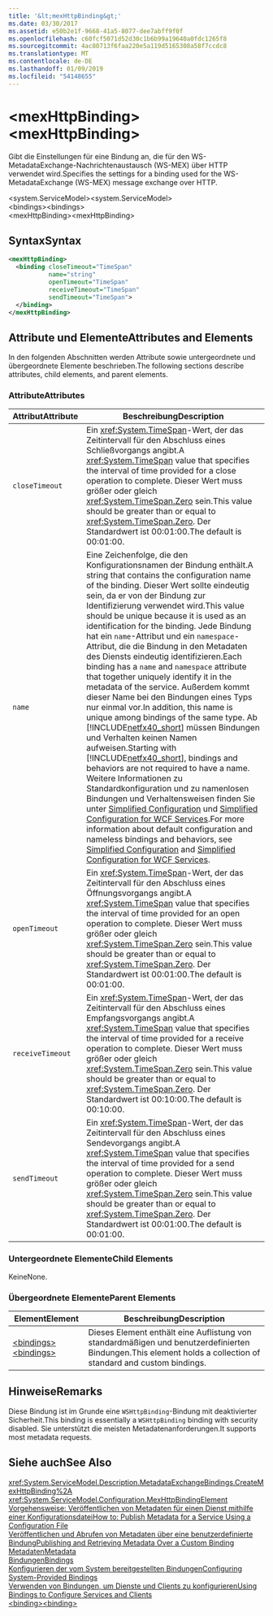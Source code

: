 ```yaml
---
title: '&lt;mexHttpBinding&gt;'
ms.date: 03/30/2017
ms.assetid: e50b2e1f-9668-41a5-8077-dee7abff9f0f
ms.openlocfilehash: c60fcf5071d52d30c1b6b99a19640a0fdc1265f8
ms.sourcegitcommit: 4ac80713f6faa220e5a119d5165308a58f7ccdc8
ms.translationtype: MT
ms.contentlocale: de-DE
ms.lasthandoff: 01/09/2019
ms.locfileid: "54148655"
---
```

# <a name="ltmexhttpbindinggt"></a><span data-ttu-id="f712b-102">&lt;mexHttpBinding&gt;</span><span class="sxs-lookup"><span data-stu-id="f712b-102">&lt;mexHttpBinding&gt;</span></span>
<span data-ttu-id="f712b-103">Gibt die Einstellungen für eine Bindung an, die für den WS-MetadataExchange-Nachrichtenaustausch (WS-MEX) über HTTP verwendet wird.</span><span class="sxs-lookup"><span data-stu-id="f712b-103">Specifies the settings for a binding used for the WS-MetadataExchange (WS-MEX) message exchange over HTTP.</span></span>  
  
 <span data-ttu-id="f712b-104">\<system.ServiceModel></span><span class="sxs-lookup"><span data-stu-id="f712b-104">\<system.ServiceModel></span></span>  
<span data-ttu-id="f712b-105">\<bindings></span><span class="sxs-lookup"><span data-stu-id="f712b-105">\<bindings></span></span>  
<span data-ttu-id="f712b-106">\<mexHttpBinding></span><span class="sxs-lookup"><span data-stu-id="f712b-106">\<mexHttpBinding></span></span>  
  
## <a name="syntax"></a><span data-ttu-id="f712b-107">Syntax</span><span class="sxs-lookup"><span data-stu-id="f712b-107">Syntax</span></span>  
  
```xml  
<mexHttpBinding>
  <binding closeTimeout="TimeSpan"
           name="string"
           openTimeout="TimeSpan"
           receiveTimeout="TimeSpan"
           sendTimeout="TimeSpan">
  </binding>
</mexHttpBinding>
```  
  
## <a name="attributes-and-elements"></a><span data-ttu-id="f712b-108">Attribute und Elemente</span><span class="sxs-lookup"><span data-stu-id="f712b-108">Attributes and Elements</span></span>  
 <span data-ttu-id="f712b-109">In den folgenden Abschnitten werden Attribute sowie untergeordnete und übergeordnete Elemente beschrieben.</span><span class="sxs-lookup"><span data-stu-id="f712b-109">The following sections describe attributes, child elements, and parent elements.</span></span>  
  
### <a name="attributes"></a><span data-ttu-id="f712b-110">Attribute</span><span class="sxs-lookup"><span data-stu-id="f712b-110">Attributes</span></span>  
  
|<span data-ttu-id="f712b-111">Attribut</span><span class="sxs-lookup"><span data-stu-id="f712b-111">Attribute</span></span>|<span data-ttu-id="f712b-112">Beschreibung</span><span class="sxs-lookup"><span data-stu-id="f712b-112">Description</span></span>|  
|---------------|-----------------|  
|`closeTimeout`|<span data-ttu-id="f712b-113">Ein <xref:System.TimeSpan>-Wert, der das Zeitintervall für den Abschluss eines Schließvorgangs angibt.</span><span class="sxs-lookup"><span data-stu-id="f712b-113">A <xref:System.TimeSpan> value that specifies the interval of time provided for a close operation to complete.</span></span> <span data-ttu-id="f712b-114">Dieser Wert muss größer oder gleich <xref:System.TimeSpan.Zero> sein.</span><span class="sxs-lookup"><span data-stu-id="f712b-114">This value should be greater than or equal to <xref:System.TimeSpan.Zero>.</span></span> <span data-ttu-id="f712b-115">Der Standardwert ist 00:01:00.</span><span class="sxs-lookup"><span data-stu-id="f712b-115">The default is 00:01:00.</span></span>|  
|`name`|<span data-ttu-id="f712b-116">Eine Zeichenfolge, die den Konfigurationsnamen der Bindung enthält.</span><span class="sxs-lookup"><span data-stu-id="f712b-116">A string that contains the configuration name of the binding.</span></span> <span data-ttu-id="f712b-117">Dieser Wert sollte eindeutig sein, da er von der Bindung zur Identifizierung verwendet wird.</span><span class="sxs-lookup"><span data-stu-id="f712b-117">This value should be unique because it is used as an identification for the binding.</span></span> <span data-ttu-id="f712b-118">Jede Bindung hat ein `name`-Attribut und ein `namespace`-Attribut, die die Bindung in den Metadaten des Diensts eindeutig identifizieren.</span><span class="sxs-lookup"><span data-stu-id="f712b-118">Each binding has a `name` and `namespace` attribute that together uniquely identify it in the metadata of the service.</span></span> <span data-ttu-id="f712b-119">Außerdem kommt dieser Name bei den Bindungen eines Typs nur einmal vor.</span><span class="sxs-lookup"><span data-stu-id="f712b-119">In addition, this name is unique among bindings of the same type.</span></span> <span data-ttu-id="f712b-120">Ab [!INCLUDE[netfx40_short](../../../../../includes/netfx40-short-md.md)] müssen Bindungen und Verhalten keinen Namen aufweisen.</span><span class="sxs-lookup"><span data-stu-id="f712b-120">Starting with [!INCLUDE[netfx40_short](../../../../../includes/netfx40-short-md.md)], bindings and behaviors are not required to have a name.</span></span> <span data-ttu-id="f712b-121">Weitere Informationen zu Standardkonfiguration und zu namenlosen Bindungen und Verhaltensweisen finden Sie unter [Simplified Configuration](../../../../../docs/framework/wcf/simplified-configuration.md) und [Simplified Configuration for WCF Services](../../../../../docs/framework/wcf/samples/simplified-configuration-for-wcf-services.md).</span><span class="sxs-lookup"><span data-stu-id="f712b-121">For more information about default configuration and nameless bindings and behaviors, see [Simplified Configuration](../../../../../docs/framework/wcf/simplified-configuration.md) and [Simplified Configuration for WCF Services](../../../../../docs/framework/wcf/samples/simplified-configuration-for-wcf-services.md).</span></span>|  
|`openTimeout`|<span data-ttu-id="f712b-122">Ein <xref:System.TimeSpan>-Wert, der das Zeitintervall für den Abschluss eines Öffnungsvorgangs angibt.</span><span class="sxs-lookup"><span data-stu-id="f712b-122">A <xref:System.TimeSpan> value that specifies the interval of time provided for an open operation to complete.</span></span> <span data-ttu-id="f712b-123">Dieser Wert muss größer oder gleich <xref:System.TimeSpan.Zero> sein.</span><span class="sxs-lookup"><span data-stu-id="f712b-123">This value should be greater than or equal to <xref:System.TimeSpan.Zero>.</span></span> <span data-ttu-id="f712b-124">Der Standardwert ist 00:01:00.</span><span class="sxs-lookup"><span data-stu-id="f712b-124">The default is 00:01:00.</span></span>|  
|`receiveTimeout`|<span data-ttu-id="f712b-125">Ein <xref:System.TimeSpan>-Wert, der das Zeitintervall für den Abschluss eines Empfangsvorgangs angibt.</span><span class="sxs-lookup"><span data-stu-id="f712b-125">A <xref:System.TimeSpan> value that specifies the interval of time provided for a receive operation to complete.</span></span> <span data-ttu-id="f712b-126">Dieser Wert muss größer oder gleich <xref:System.TimeSpan.Zero> sein.</span><span class="sxs-lookup"><span data-stu-id="f712b-126">This value should be greater than or equal to <xref:System.TimeSpan.Zero>.</span></span> <span data-ttu-id="f712b-127">Der Standardwert ist 00:10:00.</span><span class="sxs-lookup"><span data-stu-id="f712b-127">The default is 00:10:00.</span></span>|  
|`sendTimeout`|<span data-ttu-id="f712b-128">Ein <xref:System.TimeSpan>-Wert, der das Zeitintervall für den Abschluss eines Sendevorgangs angibt.</span><span class="sxs-lookup"><span data-stu-id="f712b-128">A <xref:System.TimeSpan> value that specifies the interval of time provided for a send operation to complete.</span></span> <span data-ttu-id="f712b-129">Dieser Wert muss größer oder gleich <xref:System.TimeSpan.Zero> sein.</span><span class="sxs-lookup"><span data-stu-id="f712b-129">This value should be greater than or equal to <xref:System.TimeSpan.Zero>.</span></span> <span data-ttu-id="f712b-130">Der Standardwert ist 00:01:00.</span><span class="sxs-lookup"><span data-stu-id="f712b-130">The default is 00:01:00.</span></span>|  
  
### <a name="child-elements"></a><span data-ttu-id="f712b-131">Untergeordnete Elemente</span><span class="sxs-lookup"><span data-stu-id="f712b-131">Child Elements</span></span>  
 <span data-ttu-id="f712b-132">Keine</span><span class="sxs-lookup"><span data-stu-id="f712b-132">None.</span></span>  
  
### <a name="parent-elements"></a><span data-ttu-id="f712b-133">Übergeordnete Elemente</span><span class="sxs-lookup"><span data-stu-id="f712b-133">Parent Elements</span></span>  
  
|<span data-ttu-id="f712b-134">Element</span><span class="sxs-lookup"><span data-stu-id="f712b-134">Element</span></span>|<span data-ttu-id="f712b-135">Beschreibung</span><span class="sxs-lookup"><span data-stu-id="f712b-135">Description</span></span>|  
|-------------|-----------------|  
|[<span data-ttu-id="f712b-136">\<bindings></span><span class="sxs-lookup"><span data-stu-id="f712b-136">\<bindings></span></span>](../../../../../docs/framework/configure-apps/file-schema/wcf/bindings.md)|<span data-ttu-id="f712b-137">Dieses Element enthält eine Auflistung von standardmäßigen und benutzerdefinierten Bindungen.</span><span class="sxs-lookup"><span data-stu-id="f712b-137">This element holds a collection of standard and custom bindings.</span></span>|  
  
## <a name="remarks"></a><span data-ttu-id="f712b-138">Hinweise</span><span class="sxs-lookup"><span data-stu-id="f712b-138">Remarks</span></span>  
 <span data-ttu-id="f712b-139">Diese Bindung ist im Grunde eine `WSHttpBinding`-Bindung mit deaktivierter Sicherheit.</span><span class="sxs-lookup"><span data-stu-id="f712b-139">This binding is essentially a `WSHttpBinding` binding with security disabled.</span></span> <span data-ttu-id="f712b-140">Sie unterstützt die meisten Metadatenanforderungen.</span><span class="sxs-lookup"><span data-stu-id="f712b-140">It supports most metadata requests.</span></span>  
  
## <a name="see-also"></a><span data-ttu-id="f712b-141">Siehe auch</span><span class="sxs-lookup"><span data-stu-id="f712b-141">See Also</span></span>  
 <xref:System.ServiceModel.Description.MetadataExchangeBindings.CreateMexHttpBinding%2A>  
 <xref:System.ServiceModel.Configuration.MexHttpBindingElement>  
 [<span data-ttu-id="f712b-142">Vorgehensweise: Veröffentlichen von Metadaten für einen Dienst mithilfe einer Konfigurationsdatei</span><span class="sxs-lookup"><span data-stu-id="f712b-142">How to: Publish Metadata for a Service Using a Configuration File</span></span>](../../../../../docs/framework/wcf/feature-details/how-to-publish-metadata-for-a-service-using-a-configuration-file.md)  
 [<span data-ttu-id="f712b-143">Veröffentlichen und Abrufen von Metadaten über eine benutzerdefinierte Bindung</span><span class="sxs-lookup"><span data-stu-id="f712b-143">Publishing and Retrieving Metadata Over a Custom Binding</span></span>](../../../../../docs/framework/wcf/extending/publishing-and-retrieving-metadata-over-a-custom-binding.md)  
 [<span data-ttu-id="f712b-144">Metadaten</span><span class="sxs-lookup"><span data-stu-id="f712b-144">Metadata</span></span>](../../../../../docs/framework/wcf/feature-details/metadata.md)  
 [<span data-ttu-id="f712b-145">Bindungen</span><span class="sxs-lookup"><span data-stu-id="f712b-145">Bindings</span></span>](../../../../../docs/framework/wcf/bindings.md)  
 [<span data-ttu-id="f712b-146">Konfigurieren der vom System bereitgestellten Bindungen</span><span class="sxs-lookup"><span data-stu-id="f712b-146">Configuring System-Provided Bindings</span></span>](../../../../../docs/framework/wcf/feature-details/configuring-system-provided-bindings.md)  
 [<span data-ttu-id="f712b-147">Verwenden von Bindungen, um Dienste und Clients zu konfigurieren</span><span class="sxs-lookup"><span data-stu-id="f712b-147">Using Bindings to Configure Services and Clients</span></span>](../../../../../docs/framework/wcf/using-bindings-to-configure-services-and-clients.md)  
 [<span data-ttu-id="f712b-148">\<binding></span><span class="sxs-lookup"><span data-stu-id="f712b-148">\<binding></span></span>](../../../../../docs/framework/misc/binding.md)

